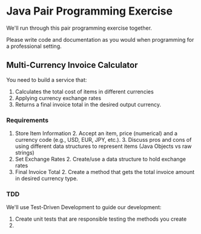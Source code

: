 # Java Pair Programming Exercise

We'll run through this pair programming exercise together.

Please write code and documentation as you would when programming for a professional setting. 

## Multi-Currency Invoice Calculator

You need to build a service that:
1. Calculates the total cost of items in different currencies 
1. Applying currency exchange rates
1. Returns a final invoice total in the desired output currency.

### Requirements
1. Store Item Information
   2. Accept an item, price (numerical) and a currency code (e.g., USD, EUR, JPY, etc.).
   3. Discuss pros and cons of using different data structures to represent items (Java Objects vs raw strings)
1. Set Exchange Rates
   2. Create/use a data structure to hold exchange rates
1. Final Invoice Total
   2. Create a method that gets the total invoice amount in desired currency type.

### TDD
We'll use Test-Driven Development to guide our development:
1. Create unit tests that are responsible testing the methods you create
2. 

[//]: # (1. A method that outputs the itemized list and each items cost in the currency requested. It should be ordered by cost)
[//]: # (1. Create useful util methods)
[//]: # (   2. Create a method to calculate prices of multiple items)
[//]: # (   1. Create a method to calculate an items price in another currency)
    